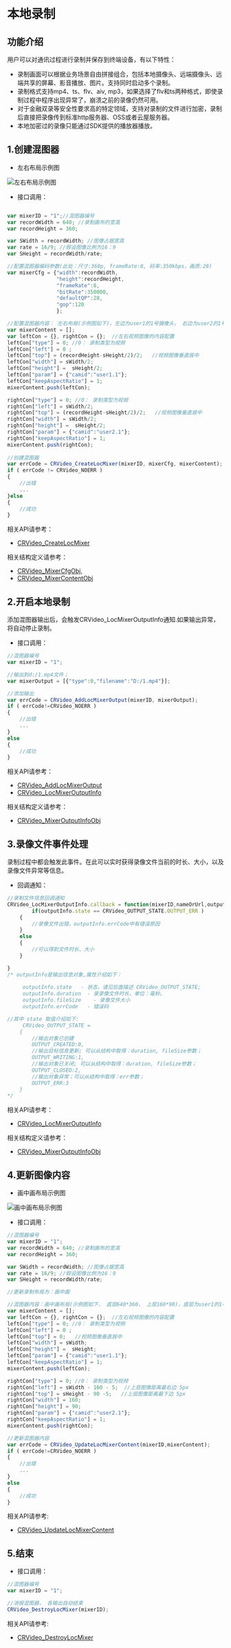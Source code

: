 # 本地录制

## 功能介绍

用户可以对通讯过程进行录制并保存到终端设备，有以下特性：

- 录制画面可以根据业务场景自由拼接组合，包括本地摄像头、远端摄像头、远端共享的屏幕、影音播放、图片。支持同时启动多个录制。
- 录制格式支持mp4、ts、flv、aiv, mp3，如果选择了flv和ts两种格式，即使录制过程中程序出现异常了，崩溃之前的录像仍然可用。
- 对于金融双录等安全性要求高的特定领域，支持对录制的文件进行加密，录制后直接把录像传到标准http服务器、OSS或者云屋服务器。
- 本地加密过的录像只能通过SDK提供的播放器播放。


<h2 id=record_createLocMixer>1.创建混图器</h2>

- 左右布局示例图

![左右布局示例图](./images/layout_2.jpg)


- 接口调用：

```js

var mixerID = "1";//混图器编号
var recordWidth = 640; //录制画布的宽高
var recordHeight = 360;

var SWidth = recordWidth; //图像占据宽高
var rate = 16/9; //假设图像比例为16：9
var SHeight = recordWidth/rate;

//配置混图器编码参数(此处：尺寸:360p, frameRate:8, 码率:350kbps，画质:28)
var mixerCfg = {"width":recordWidth,
                "height":recordHeight,
                "frameRate":8,
                "bitRate":350000,
                "defaultQP":28,
                "gop":120
                };

//配置混图器内容： 左右布局(示例图如下)，左边为user1的1号摄像头， 右边为user2的1号摄像头
var mixerContent = [];
var leftCon = {}, rightCon = {};  //左右视频图像的内容配置
leftCon["type"] = 0; //0： 录制类型为视频
leftCon["left"] = 0 ;
leftCon["top"] = (recordHeight-sHeight/2)/2;   //视频图像垂直居中
leftCon["width"] = sWidth/2;
leftCon["height"] =  sHeight/2;
leftCon["param"] = {"camid":"user1.1"};
leftCon["keepAspectRatio"] = 1;
mixerContent.push(leftCon);

rightCon["type"] = 0; //0： 录制类型为视频
rightCon["left"] = sWidth/2;
rightCon["top"] = (recordHeight-sHeight/2)/2;   //视频图像垂直居中
rightCon["width"] = sWidth/2;
rightCon["height"] =  sHeight/2;
rightCon["param"] = {"camid":"user2.1"};
rightCon["keepAspectRatio"] = 1;
mixerContent.push(rightCon);
							               
//创建混图器
var errCode = CRVideo_CreateLocMixer(mixerID, mixerCfg, mixerContent);
if ( errCode != CRVideo_NOERR )
{
    //出错
    ...
}else
{
    //成功
}

```

相关API请参考：
* [CRVideo_CreateLocMixer](API.md#CRVideo_CreateLocMixer)

相关结构定义请参考：
* [CRVideo_MixerCfgObj](TypeDefinitions.md#CRVideo_MixerCfgObj),  
* [CRVideo_MixerContentObj](TypeDefinitions.md#CRVideo_MixerContentObj)


<h2 id=record_addLocMixerOutput>2.开启本地录制</h2>

添加混图器输出后，会触发CRVideo_LocMixerOutputInfo通知.如果输出异常，将自动停止录制。

- 接口调用：

```js
//混图器编号
var mixerID = "1";

//输出到d:/1.mp4文件；
var mixerOutput = [{"type":0,"filename":"D:/1.mp4"}];

//添加输出
var errCode = CRVideo_AddLocMixerOutput(mixerID, mixerOutput);
if ( errCode!=CRVideo_NOERR )
{
    //出错
    ...
}
else
{
    //成功
}

```


相关API请参考：
* [CRVideo_AddLocMixerOutput](API.md#CRVideo_AddLocMixerOutput)
* [CRVideo_LocMixerOutputInfo](API.md#CRVideo_LocMixerOutputInfo)

相关结构定义请参考：
* [CRVideo_MixerOutputInfoObj](TypeDefinitions.md#CRVideo_MixerOutputInfoObj)


<h2 id=record_locMixerOutputInfo>3.录像文件事件处理</h2>

录制过程中都会触发此事件。在此可以实时获得录像文件当前的时长、大小，以及录像文件异常等信息。

- 回调通知：

```js	
//录制文件信息回调通知 
CRVideo_LocMixerOutputInfo.callback = function(mixerID,nameOrUrl,outputInfo) {
        if(outputInfo.state == CRVideo_OUTPUT_STATE.OUTPUT_ERR ) 
    {
        //录像文件出错，outputInfo.errCode中有错误原因
    }
    else
    {
        //可以得到文件时长、大小
    }

}
/* outputInfo是输出信息对象,属性介绍如下： 
    
     outputInfo.state   - 状态，请见后面描述 CRVideo_OUTPUT_STATE;
     outputInfo.duration  - 录录像文件时长，单位：毫秒。
	 outputInfo.fileSize    - 录像文件大小
	 outputInfo.errCode   - 错误码

//其中 state 取值介绍如下:
     CRVideo_OUTPUT_STATE =
	{
		//输出对象已创建
		OUTPUT_CREATED:0,
		//输出目标信息更新; 可以从结构中取得：duration, fileSize参数；
		OUTPUT_WRITING:1,
		//输出对象已关闭; 可以从结构中取得：duration, fileSize参数；
		OUTPUT_CLOSED:2,
		//输出对象异常；可以从结构中取得：err参数；
		OUTPUT_ERR:3
	}
*/
```

相关API请参考：
* [CRVideo_LocMixerOutputInfo](API.md#CRVideo_LocMixerOutputInfo)

相关结构定义请参考：
* [CRVideo_MixerOutputInfoObj](TypeDefinitions.md#CRVideo_MixerOutputInfoObj)


<h2 id=record_updateLocMixerContent>4.更新图像内容</h2>

- 画中画布局示例图

![画中画布局示例图](./images/layout_overlap.jpg)

- 接口调用：

```js
//混图器编号
var mixerID = "1";
var recordWidth = 640; //录制画布的宽高
var recordHeight = 360;

var SWidth = recordWidth; //图像占据宽高
var rate = 16/9; //假设图像比例为16：9
var SHeight = recordWidth/rate;

//更新录制布局为：画中画

//混图器内容：画中画布局(示例图如下， 底层640*360， 上层160*90)，底层为user1的1号摄像头， 上层为user2的1号摄像头
var mixerContent = [];
var leftCon = {}, rightCon = {};  //左右视频图像的内容配置
leftCon["type"] = 0; //0： 录制类型为视频
leftCon["left"] = 0 ;
leftCon["top"] = 0;   //视频图像垂直居中
leftCon["width"] = sWidth;
leftCon["height"] =  sHeight;
leftCon["param"] = {"camid":"user1.1"};
leftCon["keepAspectRatio"] = 1;
mixerContent.push(leftCon);

rightCon["type"] = 0; //0： 录制类型为视频
rightCon["left"] = sWidth - 160 - 5;  //上层图像距离最右边 5px
rightCon["top"] = sHeight - 90 -5;   //上层图像距离最下边 5px
rightCon["width"] = 160;
rightCon["height"] = 90;
rightCon["param"] = {"camid":"user2.1"};
rightCon["keepAspectRatio"] = 1;
mixerContent.push(rightCon);

//更新混图器内容
var errCode = CRVideo_UpdateLocMixerContent(mixerID,mixerContent);
if ( errCode!=CRVideo_NOERR )
{
    //出错
    ...
}
else
{
    //成功
}

```

相关API请参考: 
*  [CRVideo_UpdateLocMixerContent](API.md#CRVideo_UpdateLocMixerContent)

<h2 id=record_destroyLocMixer>5.结束</h2>


- 接口调用：

```js
//混图器编号
var mixerID = "1";

//消毁混图器， 各输出自动结束
CRVideo_DestroyLocMixer(mixerID);

```

相关API请参考: 
* [CRVideo_DestroyLocMixer](API.md#CRVideo_DestroyLocMixer)
 